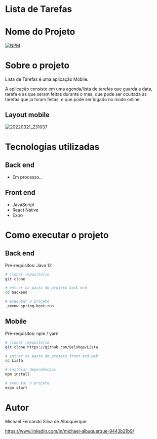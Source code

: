 # Lista de Tarefas

# Nome do Projeto 
[![NPM](https://img.shields.io/npm/l/react)](https://github.com/Beluhga/Lista/blob/main/LICENSE) 

# Sobre o projeto



Lista de Tarefas é uma aplicação Mobile.

A aplicação consiste em uma agenda/lista de tarefas que guarda a data, tarefa e as que seram feitas durante o mes, que pode ser ocultada as tarefas que ja foram feitas, e que pode ser logado no modo online.

## Layout mobile
![20220321_231037](https://user-images.githubusercontent.com/82901722/159404801-272ca855-976a-408a-bff2-448992ff6cc5.gif)


# Tecnologias utilizadas
## Back end
- Em processo...
## Front end
- JavaScript
- React Native
- Expo

# Como executar o projeto

## Back end
Pré-requisitos: Java 12

```bash
# clonar repositório
git clone 

# entrar na pasta do projeto back end
cd backend

# executar o projeto
./mvnw spring-boot:run
```

## Mobile
Pré-requisitos: npm / yarn

```bash
# clonar repositório
git clone https://github.com/Beluhga/Lista

# entrar na pasta do projeto front end web
cd Lista

# instalar dependências
npm install

# executar o projeto
expo start
```

# Autor

Michael Fernando Silva de Albuquerque

https://www.linkedin.com/in/michael-albuquerque-9443b21b9/
